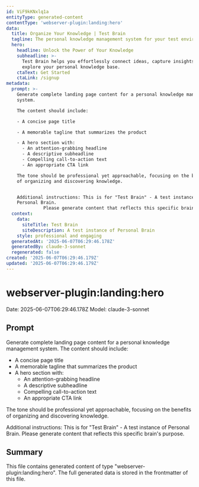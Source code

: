 ```yaml
---
id: ViF9kKNxlq1a
entityType: generated-content
contentType: 'webserver-plugin:landing:hero'
data:
  title: Organize Your Knowledge | Test Brain
  tagline: The personal knowledge management system for your test environment.
  hero:
    headline: Unlock the Power of Your Knowledge
    subheadline: >-
      Test Brain helps you effortlessly connect ideas, capture insights, and
      explore your personal knowledge base.
    ctaText: Get Started
    ctaLink: /signup
metadata:
  prompt: >-
    Generate complete landing page content for a personal knowledge management
    system.

    The content should include:

    - A concise page title

    - A memorable tagline that summarizes the product

    - A hero section with:
      - An attention-grabbing headline
      - A descriptive subheadline
      - Compelling call-to-action text
      - An appropriate CTA link

    The tone should be professional yet approachable, focusing on the benefits
    of organizing and discovering knowledge.


    Additional instructions: This is for "Test Brain" - A test instance of
    Personal Brain.
              Please generate content that reflects this specific brain's purpose.
  context:
    data:
      siteTitle: Test Brain
      siteDescription: A test instance of Personal Brain
    style: professional and engaging
  generatedAt: '2025-06-07T06:29:46.178Z'
  generatedBy: claude-3-sonnet
  regenerated: false
created: '2025-06-07T06:29:46.179Z'
updated: '2025-06-07T06:29:46.179Z'
---
```

# webserver-plugin:landing:hero

Date: 2025-06-07T06:29:46.178Z
Model: claude-3-sonnet

## Prompt

Generate complete landing page content for a personal knowledge management system.
The content should include:
- A concise page title
- A memorable tagline that summarizes the product
- A hero section with:
  - An attention-grabbing headline
  - A descriptive subheadline
  - Compelling call-to-action text
  - An appropriate CTA link

The tone should be professional yet approachable, focusing on the benefits of organizing and discovering knowledge.

Additional instructions: This is for "Test Brain" - A test instance of Personal Brain.
          Please generate content that reflects this specific brain's purpose.

## Summary

This file contains generated content of type "webserver-plugin:landing:hero".
The full generated data is stored in the frontmatter of this file.
